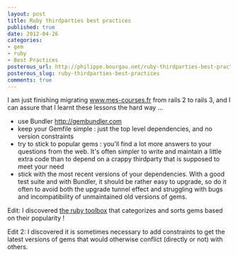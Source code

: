 ```yaml
---
layout: post
title: Ruby thirdparties best practices
published: true
date: 2012-04-26
categories:
- gem
- ruby
- Best Practices
posterous_url: http://philippe.bourgau.net/ruby-thirdparties-best-practices
posterous_slug: ruby-thirdparties-best-practices
comments: true
---
```

<p>I am just finishing migrating <a href="http://www.mes-courses.fr">www.mes-courses.fr</a> from rails 2 to rails 3, and I can assure that I learnt these lessons the hard way ...<br />
<ul>
<li>use Bundler <a href="http://gembundler.com">http://gembundler.com</a></li><li>keep your Gemfile simple : just the top level dependencies, and no version constraints</li><li>try to stick to popular gems : you'll find a lot more answers to your questions from the web. It's often simpler to write and maintain a little extra code than to depend on a crappy thirdparty that is supposed to meet your need</li><li>stick with the most recent versions of your dependencies. With a good test suite and with Bundler, it should be rather easy to upgrade, so do it often to avoid both the upgrade tunnel effect and struggling with bugs and incompatibility of unmaintained old versions of gems.</li></ul>
<p>Edit: I discovered <a href="http://www.ruby-toolbox.com">the ruby toolbox</a>&nbsp;that categorizes and sorts gems based on their popularity !</p>
<p>Edit 2: I discovered it is sometimes necessary to add constraints to get the latest versions of gems that would otherwise conflict (directly or not) with others.</p>
